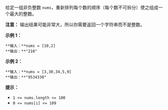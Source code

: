 给定一组非负整数 `nums`，重新排列每个数的顺序（每个数不可拆分）使之组成一个最大的整数。

**注意：** 输出结果可能非常大，所以你需要返回一个字符串而不是整数。



**示例 1：**

    
    
    **输入：**nums = [10,2]
    **输出：**"210"

**示例  2：**

    
    
    **输入：**nums = [3,30,34,5,9]
    **输出：**"9534330"
    



**提示：**

  * `1 <= nums.length <= 100`
  * `0 <= nums[i] <= 109`

